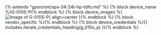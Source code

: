 {% extends "gpon/ont/sps-34-24t-hp-tdfo.md" %}
{% block device_name %}G-010S-P{% endblock %}
{% block device_images %}![Image of G-010S-P](/img/g-010s-p.png){ align=center }{% endblock %}
{% block vendor_specific %}{% endblock %}
{% block device_credentials %}{{ includes.iterate_credentials_heading(g_010s_p) }}{% endblock %}
